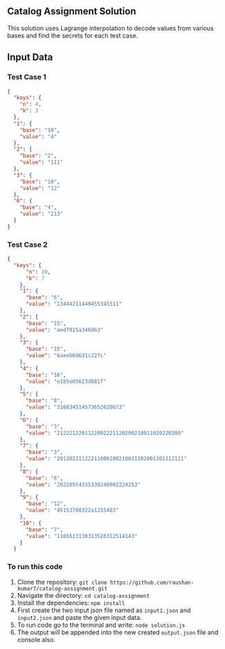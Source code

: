 ## Catalog Assignment Solution

This solution uses Lagrange interpolation to decode values from various bases and find the secrets for each test case.

## Input Data
### Test Case 1
```json
{
  "keys": {
    "n": 4,
    "k": 3
  },
  "1": {
    "base": "10",
    "value": "4"
  },
  "2": {
    "base": "2",
    "value": "111"
  },
  "3": {
    "base": "10",
    "value": "12"
  },
  "6": {
    "base": "4",
    "value": "213"
  }
}
```

### Test Case 2
```json
{
  "keys": {
      "n": 10,
      "k": 7
    },
    "1": {
      "base": "6",
      "value": "13444211440455345511"
    },
    "2": {
      "base": "15",
      "value": "aed7015a346d63"
    },
    "3": {
      "base": "15",
      "value": "6aeeb69631c227c"
    },
    "4": {
      "base": "16",
      "value": "e1b5e05623d881f"
    },
    "5": {
      "base": "8",
      "value": "316034514573652620673"
    },
    "6": {
      "base": "3",
      "value": "2122212201122002221120200210011020220200"
    },
    "7": {
      "base": "3",
      "value": "20120221122211000100210021102001201112121"
    },
    "8": {
      "base": "6",
      "value": "20220554335330240002224253"
    },
    "9": {
      "base": "12",
      "value": "45153788322a1255483"
    },
    "10": {
      "base": "7",
      "value": "1101613130313526312514143"
    }
  }
```

### To run this code
1. Clone the repository: `git clone https://github.com/raushan-kumar7/catalog-assignment.git`
2. Navigate the directory: `cd catalog-assignment`
3. Install the dependencies: `npm install`
4. First create the two input json file named as `input1.json` and `input2.json` and paste the given input data.
5. To run code go to the terminal and write: `node solution.js`
6. The output will be appended into the new created `output.json` file and console also.